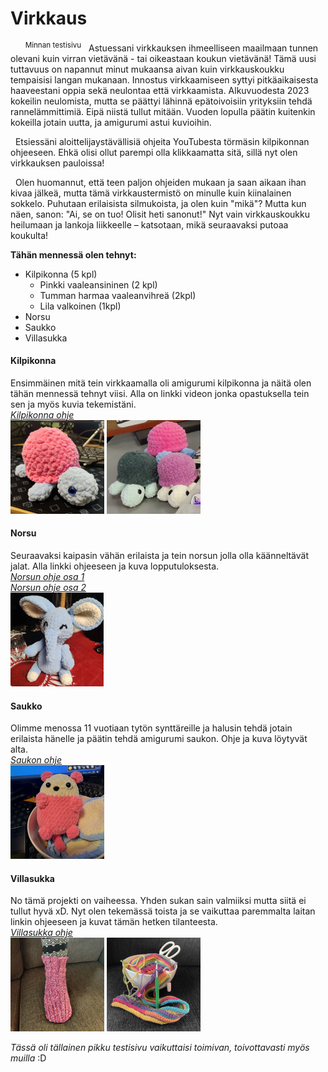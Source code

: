 # Virkkaus   
&nbsp;&nbsp;&nbsp;&nbsp;&nbsp;&nbsp;<sup>Minnan testisivu</sup>
&nbsp;&nbsp;Astuessani virkkauksen ihmeelliseen maailmaan tunnen olevani kuin virran vietävänä - tai oikeastaan koukun vietävänä! Tämä uusi tuttavuus on napannut minut mukaansa aivan kuin virkkauskoukku tempaisisi langan mukanaan. Innostus virkkaamiseen syttyi pitkäaikaisesta haaveestani oppia sekä neulontaa että virkkaamista. Alkuvuodesta 2023 kokeilin neulomista, mutta se päättyi lähinnä epätoivoisiin yrityksiin tehdä rannelämmittimiä. Eipä niistä tullut mitään. Vuoden lopulla päätin kuitenkin kokeilla jotain uutta, ja amigurumi astui kuvioihin.

&nbsp;&nbsp;Etsiessäni aloittelijaystävällisiä ohjeita YouTubesta törmäsin kilpikonnan ohjeeseen. Ehkä olisi ollut parempi olla klikkaamatta sitä, sillä nyt olen virkkauksen pauloissa!

&nbsp;&nbsp;Olen huomannut, että teen paljon ohjeiden mukaan ja saan aikaan ihan kivaa jälkeä, mutta tämä virkkaustermistö on minulle kuin kiinalainen sokkelo. Puhutaan erilaisista silmukoista, ja olen kuin "mikä"? Mutta kun näen, sanon: "Ai, se on tuo! Olisit heti sanonut!" Nyt vain virkkauskoukku heilumaan ja lankoja liikkeelle – katsotaan, mikä seuraavaksi putoaa koukulta!


**Tähän mennessä olen tehnyt:**  
* Kilpikonna (5 kpl)  
	* Pinkki vaaleansininen (2 kpl)
	* Tumman harmaa vaaleanvihreä (2kpl) 
	* Lila valkoinen (1kpl)
* Norsu  
* Saukko  
* Villasukka  


#### Kilpikonna

Ensimmäinen mitä tein virkkaamalla oli amigurumi kilpikonna ja näitä olen tähän mennessä tehnyt viisi. Alla on linkki videon jonka opastuksella tein sen ja myös kuvia tekemistäni.  
[*Kilpikonna ohje*](https://www.youtube.com/watch?v=MFx9RVZBRw0&t=1886s&ab_channel=TheMaryJay)  
![Kilpikonna](/img/kilppari.png)
![Kilpikonnat](/img/kilpparit.png)

#### Norsu

Seuraavaksi kaipasin vähän erilaista ja tein norsun jolla olla käänneltävät jalat. Alla linkki ohjeeseen ja kuva lopputuloksesta.  
[*Norsun ohje osa 1*](https://www.youtube.com/watch?v=TWbvl2VYziM&t=1322s)  
[*Norsun ohje osa 2*](https://www.youtube.com/watch?v=2mAB_g3ypAA&t=1210s&ab_channel=RoseandLilyCrochet)  
![Norsu](/img/norsu.png)

#### Saukko
Olimme menossa 11 vuotiaan tytön synttäreille ja halusin tehdä jotain erilaista hänelle ja päätin tehdä amigurumi saukon. Ohje ja kuva löytyvät alta.  
[*Saukon ohje*](https://www.instagram.com/p/CiSrszSM4-9/?igsh=dzFjaTQzbmcwenc0&img_index=1)  
![Saukko](/img/saukko.png)

#### Villasukka

No tämä projekti on vaiheessa. Yhden sukan sain valmiiksi mutta siitä ei tullut hyvä xD. Nyt olen tekemässä toista ja se vaikuttaa paremmalta laitan linkin ohjeeseen ja kuvat tämän hetken tilanteesta.  
[*Villasukka ohje*](https://www.youtube.com/watch?v=cbYlSkHPWOQ&list=PLtYUm7noTAb1rCYPpjazt1AEVJ-K0hRnl&index=3&ab_channel=TheSnugglery)  
![Valmis villasukka](/img/villasukka1.png)
![Keskeneräinen villasukka](/img/villasukka2.png)

_Tässä oli tällainen pikku testisivu vaikuttaisi toimivan, toivottavasti myös muilla_ :D